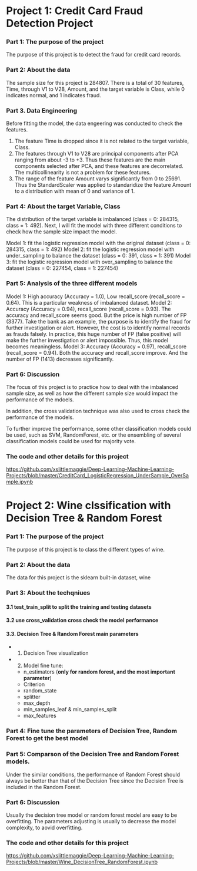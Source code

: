 # Project 1: Credit Card Fraud Detection Project
### Part 1: The purpose of the project
The purpose of this project is to detect the fraud for credit card records. 

### Part 2: About the data
The sample size for this project is 284807. There is a total of 30 features, Time, through V1 to V28, Amount, and the target variable is Class, while 0 indicates normal, and 1 indicates fraud.

### Part 3. Data Engineering 
Before fitting the model, the data engeering was conducted to check the features. 
1. The feature Time is dropped since it is not related to the target variable, Class.
2. The features through V1 to V28 are principal components after PCA ranging from about -3 to +3. Thus these features are the main components selected after PCA, and these features are decorrelated. The multicollinearity is not a problem for these features. 
3. The range of the feature Amount varys significantly from 0 to 25691. Thus the StandardScaler was applied to standaridize the feature Amount to a distribution with mean of 0 and variance of 1.

### Part 4: About the target Variable, Class
The distribution of the target variable is imbalanced (class = 0: 284315, class = 1: 492). Next, I will fit the model with three different conditions to check how the sample size impact the model. 

Model 1: fit the logistic regression model with the original dataset (class = 0: 284315, class = 1: 492) 
Model 2: fit the logistic regression model with under_sampling to balance the dataset (class = 0: 391, class = 1: 391)
Model 3: fit the logistic regression model with over_sampling to balance the dataset (class = 0: 227454, class = 1: 227454)

### Part 5: Analysis of the three different models
Model 1: High accuracy (Accuracy = 1.0), Low recall_score (recall_score = 0.64). This is a particular weakness of imbalanced dataset.
Model 2: Accuracy (Accuracy = 0.94), recall_score (recall_score = 0.93). The accuracy and recall_score seems good. But the price is high number of FP (3377). Take the bank as an example, the purpose is to identify the fraud for further investigation or alert. However, the cost is to identify normal records as frauds falsely. In practice, this huge number of FP (false positive) will make the further investigation or alert impossible. Thus, this model becomes meaningless. 
Model 3: Accuracy (Accuracy = 0.97), recall_score (recall_score = 0.94). Both the accuracy and recall_score improve. And the number of FP (1413) decreases significantly. 

### Part 6: Discussion
The focus of this project is to practice how to deal with the imbalanced sample size, as well as how the different sample size would impact the performance of the mdoels. 

In addition, the cross validation technique was also used to cross check the performance of the models. 

To further improve the performance, some other classification models could be used, such as SVM, RandomForest, etc. or the ensembling of several classification models could be used for majority vote. 

### The code and other details for this project

https://github.com/xslittlemaggie/Deep-Learning-Machine-Learning-Projects/blob/master/CreditCard_LogisticRegression_UnderSample_OverSample.ipynb




# Project 2: Wine clssification with Decision Tree & Random Forest
### Part 1: The purpose of the project
The purpose of this project is to class the different types of wine. 

### Part 2: About the data
The data for this project is the sklearn built-in dataset, wine

### Part 3: About the techqniues
#### 3.1 test_train_split to split the training and testing datasets
#### 3.2 use cross_validation cross check the model performance
#### 3.3. Decision Tree & Random Forest main parameters
- 1. Decision Tree visualization
- 2. Model fine tune: 
  - n_estimators (**only for random forest, and the most important parameter**)
  - Criterion
  - random_state
  - splitter
  - max_depth
  - min_samples_leaf & min_samples_split
  - max_features

### Part 4: Fine tune the parameters of Decision Tree, Random Forest to get the best model  

### Part 5: Comparson of the Decision Tree and Random Forest models. 
Under the similar conditions, the performance of Random Forest should always be better than that of the Decision Tree since the Decision Tree is included in the Random Forest. 

### Part 6: Discussion
Usually the decision tree model or random forest model are easy to be overfitting. The parameters adjusting is usually to decrease the model complexity, to aovid overfitting.

### The code and other details for this project
https://github.com/xslittlemaggie/Deep-Learning-Machine-Learning-Projects/blob/master/Wine_DecisionTree_RandomForest.ipynb

